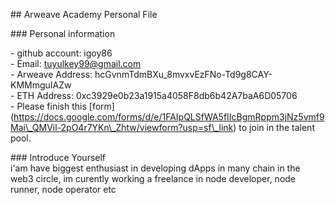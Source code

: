 \#\# Arweave Academy Personal File

\#\#\# Personal information

\- github account: igoy86  
\- Email: tuyulkey99@gmail.com  
\- Arweave Address: hcGvnmTdmBXu\_8mvxvEzFNo-Td9g8CAY-KMMmguIAZw  
\- ETH Address: 0xc3929e0b23a1915a4058F8db6b42A7baA6D05706  
\- Please finish this \[form\](https://docs.google.com/forms/d/e/1FAIpQLSfWA5fIIcBgmRppm3jNz5vmf9Mai\_QMVil-2pO4r7YKn\_Zhtw/viewform?usp=sf\_link) to join in the talent pool.

\#\#\# Introduce Yourself  
 i'am have biggest enthusiast in developing dApps in many chain in the web3 circle, im curently working a freelance in node developer, node runner, node operator etc  
